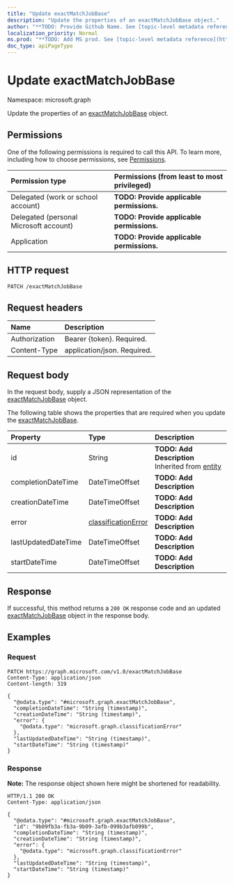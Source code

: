 ```yaml
---
title: "Update exactMatchJobBase"
description: "Update the properties of an exactMatchJobBase object."
author: "**TODO: Provide Github Name. See [topic-level metadata reference](https://msgo.azurewebsites.net/add/document/guidelines/metadata.html#topic-level-metadata)**"
localization_priority: Normal
ms.prod: "**TODO: Add MS prod. See [topic-level metadata reference](https://msgo.azurewebsites.net/add/document/guidelines/metadata.html#topic-level-metadata)**"
doc_type: apiPageType
---
```


# Update exactMatchJobBase
Namespace: microsoft.graph



Update the properties of an [exactMatchJobBase](../resources/exactmatchjobbase.md) object.

## Permissions
One of the following permissions is required to call this API. To learn more, including how to choose permissions, see [Permissions](/graph/permissions-reference).

|Permission type|Permissions (from least to most privileged)|
|:---|:---|
|Delegated (work or school account)|**TODO: Provide applicable permissions.**|
|Delegated (personal Microsoft account)|**TODO: Provide applicable permissions.**|
|Application|**TODO: Provide applicable permissions.**|

## HTTP request

<!-- {
  "blockType": "ignored"
}
-->
``` http
PATCH /exactMatchJobBase
```

## Request headers
|Name|Description|
|:---|:---|
|Authorization|Bearer {token}. Required.|
|Content-Type|application/json. Required.|

## Request body
In the request body, supply a JSON representation of the [exactMatchJobBase](../resources/exactmatchjobbase.md) object.

The following table shows the properties that are required when you update the [exactMatchJobBase](../resources/exactmatchjobbase.md).

|Property|Type|Description|
|:---|:---|:---|
|id|String|**TODO: Add Description** Inherited from [entity](../resources/entity.md)|
|completionDateTime|DateTimeOffset|**TODO: Add Description**|
|creationDateTime|DateTimeOffset|**TODO: Add Description**|
|error|[classificationError](../resources/classificationerror.md)|**TODO: Add Description**|
|lastUpdatedDateTime|DateTimeOffset|**TODO: Add Description**|
|startDateTime|DateTimeOffset|**TODO: Add Description**|



## Response

If successful, this method returns a `200 OK` response code and an updated [exactMatchJobBase](../resources/exactmatchjobbase.md) object in the response body.

## Examples

### Request
<!-- {
  "blockType": "request",
  "name": "update_exactmatchjobbase"
}
-->
``` http
PATCH https://graph.microsoft.com/v1.0/exactMatchJobBase
Content-Type: application/json
Content-length: 319

{
  "@odata.type": "#microsoft.graph.exactMatchJobBase",
  "completionDateTime": "String (timestamp)",
  "creationDateTime": "String (timestamp)",
  "error": {
    "@odata.type": "microsoft.graph.classificationError"
  },
  "lastUpdatedDateTime": "String (timestamp)",
  "startDateTime": "String (timestamp)"
}
```


### Response
**Note:** The response object shown here might be shortened for readability.
<!-- {
  "blockType": "response",
  "truncated": true
}
-->
``` http
HTTP/1.1 200 OK
Content-Type: application/json

{
  "@odata.type": "#microsoft.graph.exactMatchJobBase",
  "id": "9b09fb3a-fb3a-9b09-3afb-099b3afb099b",
  "completionDateTime": "String (timestamp)",
  "creationDateTime": "String (timestamp)",
  "error": {
    "@odata.type": "microsoft.graph.classificationError"
  },
  "lastUpdatedDateTime": "String (timestamp)",
  "startDateTime": "String (timestamp)"
}
```

